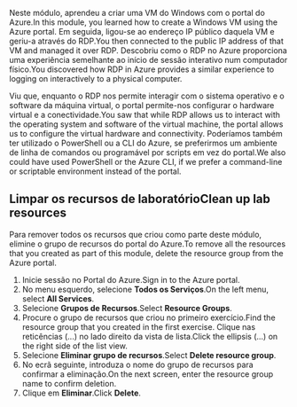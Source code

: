 <span data-ttu-id="57594-101">Neste módulo, aprendeu a criar uma VM do Windows com o portal do Azure.</span><span class="sxs-lookup"><span data-stu-id="57594-101">In this module, you learned how to create a Windows VM using the Azure portal.</span></span> <span data-ttu-id="57594-102">Em seguida, ligou-se ao endereço IP público daquela VM e geriu-a através do RDP.</span><span class="sxs-lookup"><span data-stu-id="57594-102">You then connected to the public IP address of that VM and managed it over RDP.</span></span> <span data-ttu-id="57594-103">Descobriu como o RDP no Azure proporciona uma experiência semelhante ao início de sessão interativo num computador físico.</span><span class="sxs-lookup"><span data-stu-id="57594-103">You discovered how RDP in Azure provides a similar experience to logging on interactively to a physical computer.</span></span>

<span data-ttu-id="57594-104">Viu que, enquanto o RDP nos permite interagir com o sistema operativo e o software da máquina virtual, o portal permite-nos configurar o hardware virtual e a conectividade.</span><span class="sxs-lookup"><span data-stu-id="57594-104">You saw that while RDP allows us to interact with the operating system and software of the virtual machine, the portal allows us to configure the virtual hardware and connectivity.</span></span> <span data-ttu-id="57594-105">Poderíamos também ter utilizado o PowerShell ou a CLI do Azure, se preferirmos um ambiente de linha de comandos ou programável por scripts em vez do portal.</span><span class="sxs-lookup"><span data-stu-id="57594-105">We also could have used PowerShell or the Azure CLI, if we prefer a command-line or scriptable environment instead of the portal.</span></span>

## <a name="clean-up-lab-resources"></a><span data-ttu-id="57594-106">Limpar os recursos de laboratório</span><span class="sxs-lookup"><span data-stu-id="57594-106">Clean up lab resources</span></span>

<span data-ttu-id="57594-107">Para remover todos os recursos que criou como parte deste módulo, elimine o grupo de recursos do portal do Azure.</span><span class="sxs-lookup"><span data-stu-id="57594-107">To remove all the resources that you created as part of this module, delete the resource group from the Azure portal.</span></span>

1. <span data-ttu-id="57594-108">Inicie sessão no Portal do Azure.</span><span class="sxs-lookup"><span data-stu-id="57594-108">Sign in to the Azure portal.</span></span>
1. <span data-ttu-id="57594-109">No menu esquerdo, selecione **Todos os Serviços**.</span><span class="sxs-lookup"><span data-stu-id="57594-109">On the left menu, select **All Services**.</span></span>
1. <span data-ttu-id="57594-110">Selecione **Grupos de Recursos**.</span><span class="sxs-lookup"><span data-stu-id="57594-110">Select **Resource Groups**.</span></span>
1. <span data-ttu-id="57594-111">Procure o grupo de recursos que criou no primeiro exercício.</span><span class="sxs-lookup"><span data-stu-id="57594-111">Find the resource group that you created in the first exercise.</span></span> <span data-ttu-id="57594-112">Clique nas reticências (...) no lado direito da vista de lista.</span><span class="sxs-lookup"><span data-stu-id="57594-112">Click the ellipsis (...) on the right side of the list view.</span></span>
1. <span data-ttu-id="57594-113">Selecione **Eliminar grupo de recursos**.</span><span class="sxs-lookup"><span data-stu-id="57594-113">Select **Delete resource group**.</span></span>
1. <span data-ttu-id="57594-114">No ecrã seguinte, introduza o nome do grupo de recursos para confirmar a eliminação.</span><span class="sxs-lookup"><span data-stu-id="57594-114">On the next screen, enter the resource group name to confirm deletion.</span></span>
1. <span data-ttu-id="57594-115">Clique em **Eliminar**.</span><span class="sxs-lookup"><span data-stu-id="57594-115">Click **Delete**.</span></span>
